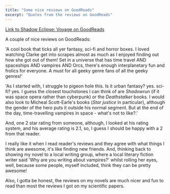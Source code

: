 ```yaml
---
title: "Some nice reviews on GoodReads"
excerpt: "Quotes from the reviews on GoodReads"
---
```

[ Link to Shadow Eclipse: Voyage on GoodReads ](https://www.goodreads.com/book/show/48650473-shadow-eclipse)

A couple of nice reviews on GoodReads: 

'A cool book that ticks all yer fantasy, sci-fi and horror boxes. I loved watching Clarke get into scrapes almost as much as I enjoyed finding out how she got out of them! Set in a universe that has time travel AND spaceships AND vampires AND Orcs, there's enough interplanetary fun and frolics for everyone. A must for all geeky genre fans of all the geeky genres!'

'As I started with, I struggle to pigeon hole this. Is it urban fantasy? yes. sci-fi? yes. I guess the closest touchstones I can think of are *Shadowrun* (if it was space opera rather than cyberpunk) or the *Deathstalker* books. I would also look to Micheal Scott-Earle's books (*Star justice* in particular), although the gender of the hero puts it outside his normal segment. But at the end of the day, time-travelling vampires in space - what's not to like?.'

And, one 2 star rating from someone, although, I looked at his rating system, and his average rating is 2.1, so, I guess I should be happy with a 2 from that reader. 

I really like it when I read reader's reviews and they agree with what things I think are awesome, it's like finding new friends. And, thinking back to showing my novel to a local writing group, where a local literary fiction writer said 'Why are you writing about vampires?' whilst rolling her eyes, well, because some people, myself included, think they can be pretty awesome!

Also, I gotta be honest, the reviews on my novels are much nicer and fun to read than most the reviews I got on my scientific papers. 